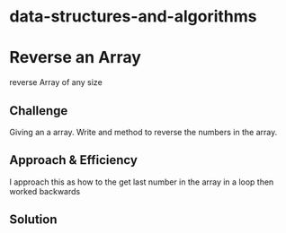 # data-structures-and-algorithms

# Reverse an Array
reverse Array of any size

## Challenge
Giving an a array. Write and method to reverse the numbers in the array.

## Approach & Efficiency
I approach this as how to the get last number in the array in a loop then worked backwards

## Solution
